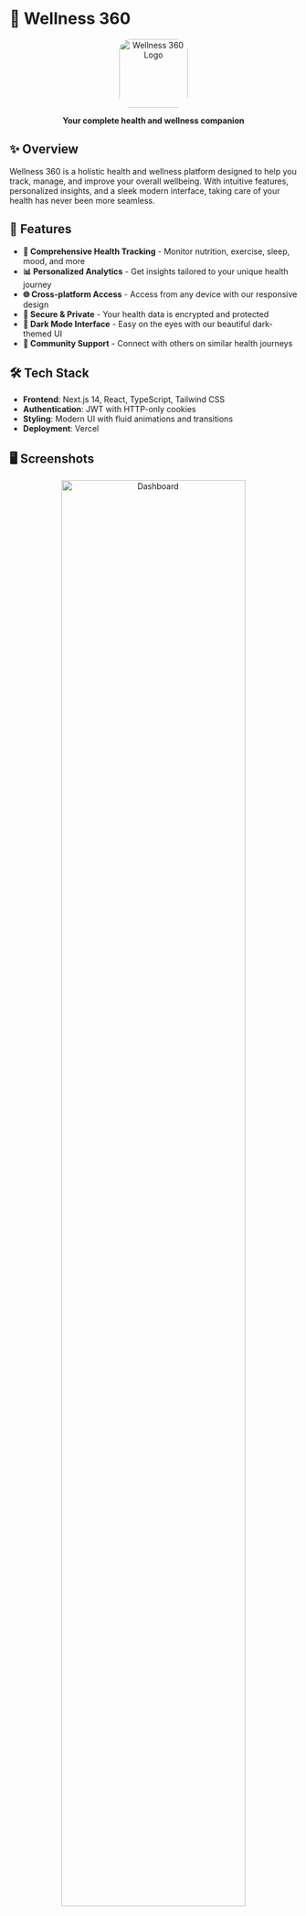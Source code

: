 # 🌙 Wellness 360

<div align="center">
  <img src="public/wellness-360-logo.png" alt="Wellness 360 Logo" width="120" height="120" style="border-radius: 20px;">
  <p><strong>Your complete health and wellness companion</strong></p>
</div>

## ✨ Overview

Wellness 360 is a holistic health and wellness platform designed to help you track, manage, and improve your overall wellbeing. With intuitive features, personalized insights, and a sleek modern interface, taking care of your health has never been more seamless.

## 🚀 Features

- **🧠 Comprehensive Health Tracking** - Monitor nutrition, exercise, sleep, mood, and more
- **📊 Personalized Analytics** - Get insights tailored to your unique health journey
- **🌐 Cross-platform Access** - Access from any device with our responsive design
- **🔐 Secure & Private** - Your health data is encrypted and protected
- **🌙 Dark Mode Interface** - Easy on the eyes with our beautiful dark-themed UI
- **🤝 Community Support** - Connect with others on similar health journeys

## 🛠️ Tech Stack

- **Frontend**: Next.js 14, React, TypeScript, Tailwind CSS
- **Authentication**: JWT with HTTP-only cookies
- **Styling**: Modern UI with fluid animations and transitions
- **Deployment**: Vercel

## 🖥️ Screenshots

<div align="center">
  <img src="public/screenshot-dashboard.png" alt="Dashboard" width="80%">
  <p><em>Dashboard view with personalized health metrics</em></p>
</div>

## 🔍 Getting Started

### Prerequisites

- Node.js 18+ and npm/yarn
- An environment variable file with your API configurations

### Installation

```bash
# Clone the repository
git clone https://github.com/yourusername/wellness_360_client.git

# Navigate to the project directory
cd wellness_360_client

# Install dependencies
npm install

# Create environment file
cp .env.example .env.local

# Start the development server
npm run dev
```

Visit `http://localhost:3000` to see the application in action.

## 🌟 Contributing

Contributions are welcome! Feel free to open issues or submit pull requests to help improve Wellness 360.

1. Fork the repository
2. Create your feature branch (`git checkout -b feature/amazing-feature`)
3. Commit your changes (`git commit -m 'Add some amazing feature'`)
4. Push to the branch (`git push origin feature/amazing-feature`)
5. Open a Pull Request

## 📝 License

This project is licensed under the MIT License - see the LICENSE file for details.

## 🙏 Acknowledgements

- Special thanks to all the contributors who have helped shape Wellness 360
- Inspiration from the best health and wellness platforms around the world

---

<div align="center">
  <p>Made with ❤️ for a healthier tomorrow</p>
</div>